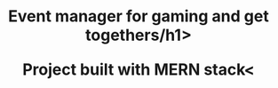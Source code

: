 <h1 align="center">Event manager for gaming and get togethers/h1>
  <p>Project built with MERN stack<</p>
